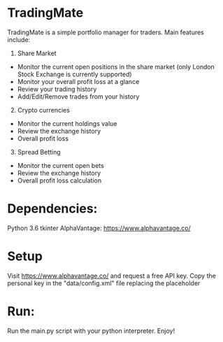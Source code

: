 # TradingMate
TradingMate is a simple portfolio manager for traders.
Main features include:
1. Share Market
  - Monitor the current open positions in the share market (only London Stock Exchange is currently supported)
  - Monitor your overall profit loss at a glance
  - Review your trading history
  - Add/Edit/Remove trades from your history
  
2. Crypto currencies
  - Monitor the current holdings value
  - Review the exchange history
  - Overall profit loss

3. Spread Betting
  - Monitor the current open bets
  - Review the exchange history
  - Overall profit loss calculation

# Dependencies:
Python 3.6
tkinter
AlphaVantage: https://www.alphavantage.co/

# Setup
Visit https://www.alphavantage.co/ and request a free API key.
Copy the personal key in the "data/config.xml" file replacing the placeholder

# Run:
Run the main.py script with your python interpreter.
Enjoy!

